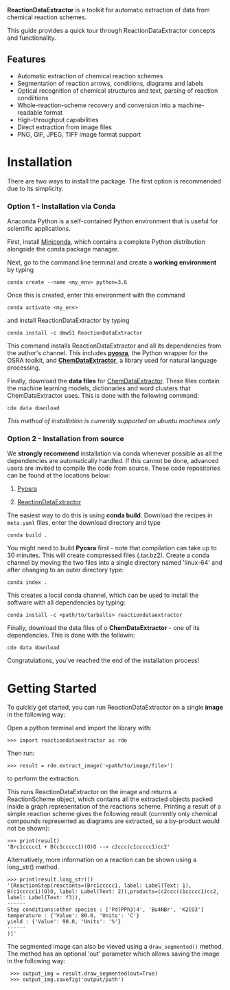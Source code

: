 **ReactionDataExtractor** is a toolkit for automatic extraction of data from chemical reaction schemes.

This guide provides a quick tour through ReactionDataExtractor concepts and functionality.

## Features

- Automatic extraction of chemical reaction schemes
- Segmentation of reaction arrows, conditions, diagrams and labels
- Optical recognition of chemical structures and text, parsing of reaction condiitions
- Whole-reaction-scheme recovery and conversion into a machine-readable format
- High-throughput capabilities
- Direct extraction from image files
- PNG, GIF, JPEG, TIFF image format support


# Installation

There are two ways to install the package. The first option is recommended due to its simplicity.

### Option 1 - Installation via Conda

Anaconda Python is a self-contained Python environment that is useful for scientific applications.

First, install [Miniconda](https://docs.conda.io/en/latest/miniconda.html), which contains a complete Python distribution alongside the conda package manager.

Next, go to the command line terminal and create a **working environment** by typing

    conda create --name <my_env> python=3.6
    
Once this is created, enter this environment with the command

    conda activate <my_env>

and install ReactionDataExtractor by typing

    conda install -c dmw51 ReactionDataExtractor
    
This command installs ReactionDataExtractor and all its dependencies from the author's channel.
This includes [**pyosra**](https://github.com/dmw51/pyosra), the Python wrapper for the OSRA toolkit, and [**ChemDataExtractor**](http://chemdataextractor.org), a library used for natural language processing.

Finally, download the **data files** for [ChemDataExtractor](http://chemdataextractor.org). These files contain the machine learning models, dictionaries and word clusters that ChemDataExtractor uses. This is done with the following command:

    cde data download
    
*This method of installation is currently supported on ubuntu machines only*

### Option 2 - Installation from source

We **strongly recommend** installation via conda whenever possible as all the dependencies are automatically handled. 
If this cannot be done, advanced users are invited to compile the code from source. These code repositories can be found at the locations below:

1. [Pyosra](https://github.com/edbeard/pyosra)

2. [ReactionDataExtractor](https://github.com/edbeard/ChemSchematicResolver)

The easiest way to do this is using **conda build**. Download the recipes in `meta.yaml` files, enter the download directory and type

    conda build .

You might need to build **Pyosra** first - note that compilation can take up to 30 minutes. This will create compressed files (.tar.bz2). Create a conda channel by moving the two files into a single directory named 'linux-64' and after changing to an outer directory type:

    conda index .
This creates a local conda channel, which can be used to install the software with all dependencies by typing:

    conda install -c <path/to/tarballs> reactiondataextractor

Finally, download the data files of o **ChemDataExtractor** - one of its dependencies. This is done with the followin:
    
    cde data download

Congratulations, you've reached the end of the installation process!

# Getting Started

To quickly get started, you can run ReactionDataExtractor on a single **image** in the following way:

Open a python terminal and import the library with: 

    >>> import reactiondataextractor as rde
    
Then run:

    >>> result = rde.extract_image('<path/to/image/file>')
    
to perform the extraction. 

This runs ReactionDataExtractor on the image and returns a ReactionScheme object, which contains all the extracted objects packed inside a graph representation of the reactions scheme. Printing a result of a simple reaction scheme gives the following result (currently only chemical compounds represented as diagrams are extracted, so a by-product would not be shown):

    >>> print(result)
    'Brc1ccccc1 + B(c1ccccc1)(O)O --> c2ccc(c1ccccc1)cc2'

Alternatively, more information on a reaction can be shown using a long_str() method.

    >>> print(result.long_str())
    '[ReactionStep(reactants=(Brc1ccccc1, label: Label(Text: 1), B(c1ccccc1)(O)O, label: Label(Text: 2)),products=(c2ccc(c1ccccc1)cc2, label: Label(Text: f3)),
    ------
    Step conditions:other species : ['Pd(PPh3)4', 'Bu4NBr', 'K2CO3']
    temperature : {'Value': 80.0, 'Units': 'C'}
    yield : {'Value': 90.0, 'Units': '%'}
    ------
    )]' 

The segmented image can also be vieved using a `draw_segmented()` method. The method has an optional 'out' parameter which allows saving the image in the following way:

     >>> output_img = result.draw_segmented(out=True)
     >>> output_img.savefig('output/path')
